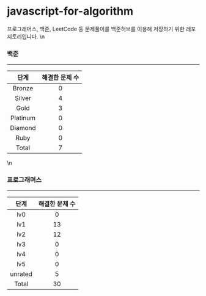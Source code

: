 
# javascript-for-algorithm

프로그래머스, 백준, LeetCode 등 문제풀이를 백준허브를 이용해 저장하기 위한 레포지토리입니다.
\n
  ### 백준
  ---
  |   단계   | 해결한 문제 수 |
  | :------: | :------------: |
  |  Bronze  |       0        |
  |  Silver  |       4        |
  |   Gold   |       3          |
  | Platinum |       0      |
  | Diamond  |       0       |
  |   Ruby   |       0          |
  |  Total   |       7         |
  \n
  ### 프로그래머스
  ---
  |   단계   | 해결한 문제 수 |
  | :------: | :------------:           |
  |   lv0    |       0        |
  |   lv1    |       13        |
  |   lv2    |       12        |
  |   lv3    |       0        |
  |   lv4    |       0        |
  |   lv5    |       0        |
  |  unrated |       5    |
  |  Total   |       30           |
  